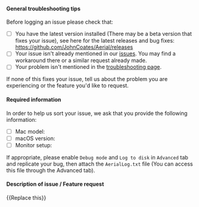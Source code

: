 #### General troubleshooting tips

Before logging an issue please check that:
- [ ] You have the latest version installed (There may be a beta version that fixes your issue), see here for the latest releases and bug fixes: https://github.com/JohnCoates/Aerial/releases
- [ ] Your issue isn't already mentioned in our [issues](https://github.com/JohnCoates/Aerial/issues). You may find a workaround there or a similar request already made.
- [ ] Your problem isn't mentioned in the [troubleshooting page](https://github.com/JohnCoates/Aerial/blob/master/Documentation/Troubleshooting.md).

If none of this fixes your issue, tell us about the problem you are experiencing or the feature you'd like to request.

#### Required information
In order to help us sort your issue, we ask that you provide the following information:
- [ ] Mac model: 
- [ ] macOS version: 
- [ ] Monitor setup: 

If appropriate, please enable `Debug mode` and `Log to disk` in `Advanced` tab and replicate your bug, then attach the `AerialLog.txt` file (You can access this file through the Advanced tab).

#### Description of issue / Feature request

{{Replace this}}
